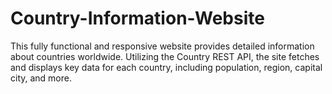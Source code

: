 # Country-Information-Website
This fully functional and responsive website provides detailed information about countries worldwide. Utilizing the Country REST API, the site fetches and displays key data for each country, including population, region, capital city, and more.
